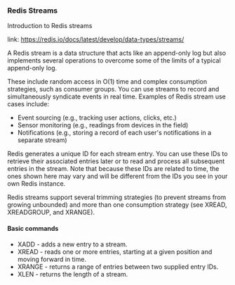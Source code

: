 ### Redis Streams

Introduction to Redis streams

link: https://redis.io/docs/latest/develop/data-types/streams/

A Redis stream is a data structure that acts like an append-only log but also implements several operations
to overcome some of the limits of a typical append-only log.

These include random access in O(1) time and complex consumption strategies, such as consumer groups.
You can use streams to record and simultaneously syndicate events in real time.
Examples of Redis stream use cases include:

* Event sourcing (e.g., tracking user actions, clicks, etc.)
* Sensor monitoring (e.g., readings from devices in the field)
* Notifications (e.g., storing a record of each user's notifications in a separate stream)

Redis generates a unique ID for each stream entry.
You can use these IDs to retrieve their associated entries later or to read
and process all subsequent entries in the stream.
Note that because these IDs are related to time, the ones shown here may vary and will be different
from the IDs you see in your own Redis instance.

Redis streams support several trimming strategies (to prevent streams from growing unbounded)
and more than one consumption strategy (see XREAD, XREADGROUP, and XRANGE).

#### Basic commands

* XADD - adds a new entry to a stream.
* XREAD - reads one or more entries, starting at a given position and moving forward in time.
* XRANGE - returns a range of entries between two supplied entry IDs.
* XLEN - returns the length of a stream.

